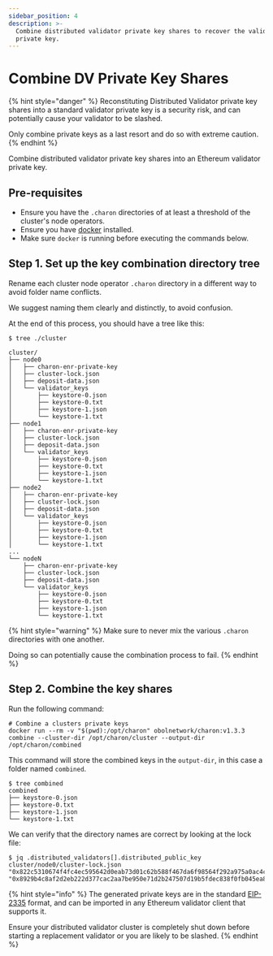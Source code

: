 ```yaml
---
sidebar_position: 4
description: >-
  Combine distributed validator private key shares to recover the validator
  private key.
---
```


# Combine DV Private Key Shares

{% hint style="danger" %}
Reconstituting Distributed Validator private key shares into a standard validator private key is a security risk, and can potentially cause your validator to be slashed.

Only combine private keys as a last resort and do so with extreme caution.
{% endhint %}

Combine distributed validator private key shares into an Ethereum validator private key.

## Pre-requisites

* Ensure you have the `.charon` directories of at least a threshold of the cluster's node operators.
* Ensure you have [docker](https://docs.docker.com/engine/install/) installed.
* Make sure `docker` is running before executing the commands below.

## Step 1. Set up the key combination directory tree

Rename each cluster node operator `.charon` directory in a different way to avoid folder name conflicts.

We suggest naming them clearly and distinctly, to avoid confusion.

At the end of this process, you should have a tree like this:

```shell
$ tree ./cluster

cluster/
├── node0
│   ├── charon-enr-private-key
│   ├── cluster-lock.json
│   ├── deposit-data.json
│   └── validator_keys
│       ├── keystore-0.json
│       ├── keystore-0.txt
│       ├── keystore-1.json
│       └── keystore-1.txt
├── node1
│   ├── charon-enr-private-key
│   ├── cluster-lock.json
│   ├── deposit-data.json
│   └── validator_keys
│       ├── keystore-0.json
│       ├── keystore-0.txt
│       ├── keystore-1.json
│       └── keystore-1.txt
├── node2
│   ├── charon-enr-private-key
│   ├── cluster-lock.json
│   ├── deposit-data.json
│   └── validator_keys
│       ├── keystore-0.json
│       ├── keystore-0.txt
│       ├── keystore-1.json
│       └── keystore-1.txt
...
└── nodeN
    ├── charon-enr-private-key
    ├── cluster-lock.json
    ├── deposit-data.json
    └── validator_keys
        ├── keystore-0.json
        ├── keystore-0.txt
        ├── keystore-1.json
        └── keystore-1.txt
```

{% hint style="warning" %}
Make sure to never mix the various `.charon` directories with one another.

Doing so can potentially cause the combination process to fail.
{% endhint %}

## Step 2. Combine the key shares

Run the following command:

```shell
# Combine a clusters private keys
docker run --rm -v "$(pwd):/opt/charon" obolnetwork/charon:v1.3.3 combine --cluster-dir /opt/charon/cluster --output-dir /opt/charon/combined
```

This command will store the combined keys in the `output-dir`, in this case a folder named `combined`.

```shell
$ tree combined
combined
├── keystore-0.json
├── keystore-0.txt
├── keystore-1.json
└── keystore-1.txt
```

We can verify that the directory names are correct by looking at the lock file:

```shell
$ jq .distributed_validators[].distributed_public_key  cluster/node0/cluster-lock.json
"0x822c5310674f4fc4ec595642d0eab73d01c62b588f467da6f98564f292a975a0ac4c3a10f1b3a00ccc166a28093c2dcd"
"0x8929b4c8af2d2eb222d377cac2aa7be950e71d2b247507d19b5fdec838f0fb045ea8910075f191fd468da4be29690106"
```

{% hint style="info" %}
The generated private keys are in the standard [EIP-2335](https://github.com/ethereum/ercs/blob/master/ERCS/erc-2335.md) format, and can be imported in any Ethereum validator client that supports it.

Ensure your distributed validator cluster is completely shut down before starting a replacement validator or you are likely to be slashed.
{% endhint %}
